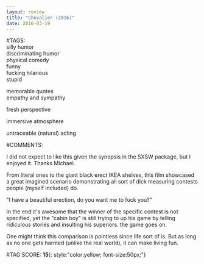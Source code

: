 ```yaml
---  
layout: review  
title: "Chevalier (2016)"  
date: 2016-03-19  
---  
```

  
#TAGS:  
silly humor  
discriminating humor  
physical comedy  
funny  
fucking hilarious  
stupid  
  
memorable quotes  
empathy and sympathy  
  
fresh perspective  
  
immersive atmosphere  
  
untraceable (natural) acting  
  
#COMMENTS:  
  
I did not expect to like this given the synopsis in the SXSW package, but I enjoyed it. Thanks Michael.  
  
From literal ones to the giant black erect IKEA shelves, this film showcased a great imagined scenario demonstrating all sort of dick measuring contests people (myself included) do.  
  
"I have a beautiful erection, do you want me to fuck you?"  
  
In the end it's awesome that the winner of the specific contest is not specified, yet the "cabin boy" is still trying to up his game by telling ridiculous stories and insulting his superiors. the game goes on.  
  
One might think this comparison is pointless since life sort of is. But as long as no one gets harmed (unlike the real world), it can make living fun.  
  
  
  
  
  
#TAG SCORE: **15**{: style:"color:yellow; font-size:50px;"}  
